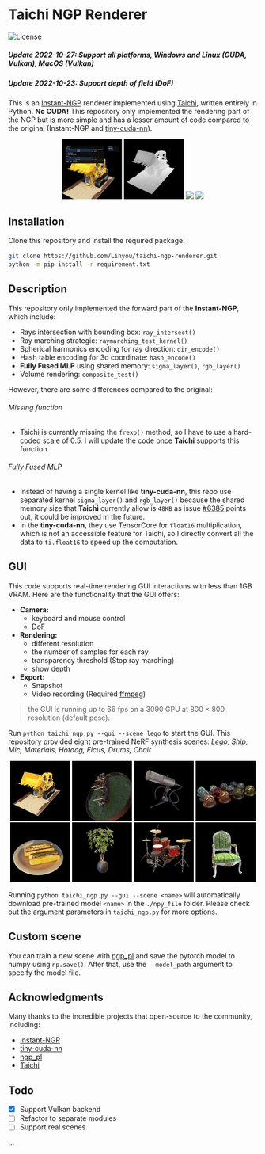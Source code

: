 # Taichi NGP Renderer

[![License](https://img.shields.io/badge/license-Apache-green.svg)](LICENSE)

##### Update 2022-10-27: Support all platforms, Windows and Linux (CUDA, Vulkan), MacOS (Vulkan)
##### Update 2022-10-23: Support depth of field (DoF)

This is an [Instant-NGP](https://github.com/NVlabs/instant-ngp) renderer implemented using [Taichi](https://github.com/taichi-dev/taichi), written entirely in Python. **No CUDA!** This repository only implemented the rendering part of the NGP but is more simple and has a lesser amount of code compared to the original (Instant-NGP and [tiny-cuda-nn](https://github.com/NVlabs/tiny-cuda-nn)).

<!-- It is fun to write this code that implements even just the rendering part of the NGP, especially when you compare it original repo, which is a hundred lines verse thousands (Instant-NGP and [tiny-cuda-nn](https://github.com/NVlabs/tiny-cuda-nn)). -->

<p align="center">
  <img src="https://raw.githubusercontent.com/Linyou/taichi-ngp-renderer/main/assets/example.png", width="24%">
  <img src="https://raw.githubusercontent.com/Linyou/taichi-ngp-renderer/main/assets/lego_depth.png", width="24%">
  <img src="https://raw.githubusercontent.com/Linyou/taichi-ngp-renderer/main/assets/interaction.gif", width="24%">
  <img src="https://raw.githubusercontent.com/Linyou/taichi-ngp-renderer/main/assets/samples.gif", width="24%">
  <br>
</p>

## Installation

<!-- > **Note**
> There is a bug in Taichi codegen that a `uint32` value can not properly work on a modulo operation. You have to install nightly version in which they have this bug fixed. See detail in issue [#6118](https://github.com/taichi-dev/taichi/issues/6118) -->

Clone this repository and install the required package:

```bash
git clone https://github.com/Linyou/taichi-ngp-renderer.git
python -m pip install -r requirement.txt
```

## Description

This repository only implemented the forward part of the **Instant-NGP**, which include:

- Rays intersection with bounding box: `ray_intersect()`
- Ray marching strategic: `raymarching_test_kernel()`
- Spherical harmonics encoding for ray direction: `dir_encode()`
- Hash table encoding for 3d coordinate: `hash_encode()`
- **Fully Fused MLP** using shared memory: `sigma_layer()`, `rgb_layer()`
- Volume rendering: `composite_test()`

<!-- Since this repository only implemented the rendering code, so you have to load trained parameters from a pre-trained scene (This repository provides a lego scene). -->

However, there are some differences compared to the original:

###### Missing function

- Taichi is currently missing the `frexp()` method, so I have to use a hard-coded scale of 0.5. I will update the code once **Taichi** supports this function.

###### Fully Fused MLP

- Instead of having a single kernel like **tiny-cuda-nn**, this repo use separated kernel `sigma_layer()` and `rgb_layer()` because the shared memory size that **Taichi** currently allow is `48KB` as issue [#6385](https://github.com/taichi-dev/taichi/issues/6385) points out, it could be improved in the future.
- In the **tiny-cuda-nn**, they use TensorCore for `float16` multiplication, which is not an accessible feature for Taichi, so I directly convert all the data to `ti.float16` to speed up the computation.

## GUI

This code supports real-time rendering GUI interactions with less than 1GB VRAM. Here are the functionality that the GUI offers:

- **Camera:**
  - keyboard and mouse control
  - DoF
- **Rendering:**
  - different resolution
  - the number of samples for each ray
  - transparency threshold (Stop ray marching)
  - show depth
- **Export:**
  - Snapshot
  - Video recording (Required [ffmpeg](https://docs.taichi-lang.org/docs/export_results#install-ffmpeg-on-windows))

> the GUI is running up to 66 fps on a 3090 GPU at 800 $\times$ 800 resolution (default pose).

<!-- `T_threshold`: Stop rendering when transparent vaule is below this threshold.
`max_samples`: Maximum samples for each ray. -->

Run `python taichi_ngp.py --gui --scene lego` to start the GUI. This repository provided eight pre-trained NeRF synthesis scenes: _Lego, Ship, Mic, Materials, Hotdog, Ficus, Drums, Chair_

<p align="center">
  <img src="https://raw.githubusercontent.com/Linyou/taichi-ngp-renderer/main/assets/lego.png", width="24%">
  <img src="https://raw.githubusercontent.com/Linyou/taichi-ngp-renderer/main/assets/ship.png", width="24%">
  <img src="https://raw.githubusercontent.com/Linyou/taichi-ngp-renderer/main/assets/mic.png", width="24%">
  <img src="https://raw.githubusercontent.com/Linyou/taichi-ngp-renderer/main/assets/materials.png", width="24%">
  <br>
  <img src="https://raw.githubusercontent.com/Linyou/taichi-ngp-renderer/main/assets/hotdog.png", width="24%">
  <img src="https://raw.githubusercontent.com/Linyou/taichi-ngp-renderer/main/assets/ficus.png", width="24%">
  <img src="https://raw.githubusercontent.com/Linyou/taichi-ngp-renderer/main/assets/drums.png", width="24%">
  <img src="https://raw.githubusercontent.com/Linyou/taichi-ngp-renderer/main/assets/chair.png", width="24%">
  <br>
</p>

Running `python taichi_ngp.py --gui --scene <name>` will automatically download pre-trained model `<name>` in the `./npy_file` folder. Please check out the argument parameters in `taichi_ngp.py` for more options.

## Custom scene

You can train a new scene with [ngp_pl](https://github.com/kwea123/ngp_pl) and save the pytorch model to numpy using `np.save()`. After that, use the `--model_path` argument to specify the model file.

## Acknowledgments

 Many thanks to the incredible projects that open-source to the community, including:

- [Instant-NGP](https://github.com/NVlabs/instant-ngp)
- [tiny-cuda-nn](https://github.com/NVlabs/tiny-cuda-nn)
- [ngp_pl](https://github.com/kwea123/ngp_pl)
- [Taichi](https://github.com/taichi-dev/taichi)



## Todo

- [x] Support Vulkan backend
- [ ] Refactor to separate modules
- [ ] Support real scenes

...
